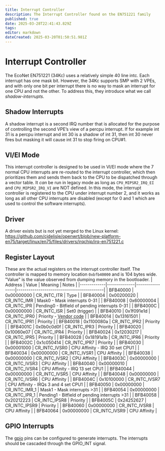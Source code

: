 ```yaml
---
title: Interrupt Controller
description: The Interrupt Controller found on the EN751221 family
published: true
date: 2025-03-28T22:41:43.829Z
tags: 
editor: markdown
dateCreated: 2025-03-20T01:50:51.981Z
---
```


# Interrupt Controller
The EcoNet EN751221 (34Kc) uses a relatively simple 40 line intc. Each interrupt has one mask bit. However, the 34Kc supports SMP with 2 VPEs, and with only one bit per interrupt there is no way to mask an interrupt for one CPU and not the other. To address this, they introduce what we call *shadow-interrupts*.

## Shadow Interrupts
A shadow interrupt is a second IRQ number that is allocated for the purpose of controlling the second VPE’s view of a percpu interrupt. If for example int 31 is a percpu interrupt and int 30 is a shadow of int 31, then int 30 never fires but masking it will cause int 31 to stop firing on CPU#1.

## VI/EI Mode
This interrupt controller is designed to be used in VI/EI mode where the 7 normal CPU interrupts are re-routed to the interrupt controller, which then prioritizes them and sends them back to the CPU to be dispatched through a vector table. It *can* be run in legacy mode as long as `CPU_MIPSR2_IRQ_EI` and `CPU_MIPSR2_IRQ_VI` are NOT defined. In this mode, the interrupt controller is registered to the CPU under interrupt number 2, and it works as long as all other CPU interrupts are disabled (except for 0 and 1 which are used to control the software interrupts).

## Driver
A driver exists but is not yet merged to the Linux kernel: https://github.com/cjdelisle/openwrt/blob/new-platform-en75/target/linux/en75/files/drivers/irqchip/irq-en751221.c

## Register Layout
These are the actual registers on the interrupt controller itself. The controller is mapped to memory location `0xbfb40000` and is 104 bytes wide. "Value" is the value observed from dumping memory in the bootloader.
| Address     | Value | Meaning         | Notes                                      |
|-------------|--------------|-----------------|--------------------------------------------|
| BFB40000  | 0x00000000   | CR_INTC_ITR     | Type                                       |
| BFB40004    | 0x00200020   | CR_INTC_IMR     | Mask0 - Mask interrupts 0-31              |
| BFB40008    | 0x60000004   | CR_INTC_IPR     | Pending0 - Bitfield of pending interrupts 0-31 |
| BFB4000C    | 0x00000000   | CR_INTC_ISR     | Set0 (trigger)                            |
| BFB40010    | 0x1f091e1d   | CR_INTC_IPR0    | Priority - [Vendor code](https://github.com/copslock/test/blob/aea3a43562e8d3dc0335624202fde08d713a18c2/tclinux_phoenix/bootrom/bootram/init/irq.c#L108) |
| BFB40014    | 0x13161501   | CR_INTC_IPR1    | Priority                                  |
| BFB40018    | 0x1100080a   | CR_INTC_IPR2    | Priority                                  |
| BFB4001C    | 0x0b0c0d0f   | CR_INTC_IPR3    | Priority                                  |
| BFB40020    | 0x10060e07   | CR_INTC_IPR4    | Priority                                  |
| BFB40024    | 0x12030217   | CR_INTC_IPR5    | Priority                                  |
| BFB40028    | 0x18191a1b   | CR_INTC_IPR6    | Priority                                  |
| BFB4002C    | 0x1c050414   | CR_INTC_IPR7    | Priority                                  |
| BFB40030    | 0x00001000   | CR_INTC_IVSR0   | CPU Affinity - IRQ 30 set CPU1            |
| BFB40034    | 0x00000000   | CR_INTC_IVSR1   | CPU Affinity                              |
| BFB40038    | 0x00000000   | CR_INTC_IVSR2   | CPU Affinity                              |
| BFB4003C    | 0x00000000   | CR_INTC_IVSR3   | CPU Affinity                              |
| BFB40040    | 0x00000010   | CR_INTC_IVSR4   | CPU Affinity - IRQ 13 set CPU1            |
| BFB40044    | 0x00000000   | CR_INTC_IVSR5   | CPU Affinity                              |
| BFB40048    | 0x00000000   | CR_INTC_IVSR6   | CPU Affinity                              |
| BFB4004C    | 0x10100000   | CR_INTC_IVSR7   | CPU Affinity - IRQs 3 and 4 set CPU1      |
| BFB40050    | 0x00000000   | CR_INTC_IMR_1   | Mask1 - Mask interrupts >31               |
| BFB40054    | 0x00000000   | CR_INTC_IPR_1   | Pending1 - Bitfield of pending interrupts >31 |
| BFB40058    | 0x20212223   | CR_INTC_IPSR8   | Priority                                  |
| BFB4005C    | 0x24252627   | CR_INTC_IPSR9   | Priority                                  |
| BFB40060    | 0x00000000   | CR_INTC_IVSR8   | CPU Affinity                              |
| BFB40064    | 0x00000000   | CR_INTC_IVSR9   | CPU Affinity                              |

## GPIO Interrupts

The [gpio](/hardware/EN7512/en7512-gpio) pins can be configured to generate interrupts. The interrupts should be cascaded through the GPIO_INT signal.
